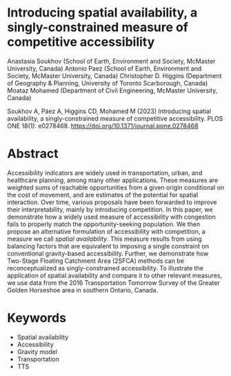 
<!-- README.md is generated from README.Rmd. Please edit that file -->

# Introducing spatial availability, a singly-constrained measure of competitive accessibility

Anastasia Soukhov (School of Earth, Environment and Society, McMaster
University, Canada) Antonio Paez (School of Earth, Environment and
Society, McMaster University, Canada) Christopher D. Higgins (Department
of Geography & Planning, University of Toronto Scarborough, Canada)
Moataz Mohamed (Department of Civil Engineering, McMaster University,
Canada)

Soukhov A, Páez A, Higgins CD, Mohamed M (2023) Introducing spatial availability, a singly-constrained measure of competitive accessibility. PLOS ONE 18(1): e0278468. https://doi.org/10.1371/journal.pone.0278468

<!-- badges: start -->
<!-- badges: end -->

# Abstract

Accessibility indicators are widely used in transportation, urban, and healthcare planning, among many other applications. These measures are weighted sums of reachable opportunities from a given origin conditional on the cost of movement, and are estimates of the potential for spatial interaction. Over time, various proposals have been forwarded to improve their interpretability, mainly by introducing competition. In this paper, we demonstrate how a widely used measure of accessibility with congestion fails to properly match the opportunity-seeking population. We then propose an alternative formulation of accessibility with competition, a measure we call _spatial availability_. This measure results from using balancing factors that are equivalent to imposing a single constraint on conventional gravity-based accessibility. Further, we demonstrate how Two-Stage Floating Catchment Area (2SFCA) methods can be reconceptualized as singly-constrained accessibility. To illustrate the application of spatial availability and compare it to other relevant measures, we use data from the 2016 Transportation Tomorrow Survey of the Greater Golden Horseshoe area in southern Ontario, Canada.

# Keywords

-   Spatial availability
-   Accessibility
-   Gravity model
-   Transportation
-   TTS
